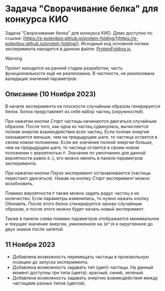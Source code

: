 # Задача "Сворачивание белка" для конкурса КИО

Задача "Сворачивание белка" для конкурса КИО. Демо доступно по ссылке: [https://e-polevikov.github.io/protein-folding/](https://e-polevikov.github.io/protein-folding/). Исходный код основной логики эксперимента находится в данном файле: [ProteinFolding.js](https://github.com/e-polevikov/protein-folding/blob/main/src/ProteinFolding.js).

> [!WARNING]  
> Проект находится на ранней стадии разработки, часть функциональности ещё не реализована. В частности, не реализована валидация значений параметров.

## Описание (10 Ноября 2023)

В начале эксперимента на плоскости случайным образом генерируется белок. Белок представляет из себя набор частиц (окружностей). 

При нажатии кнопки _Старт_ частицы начинаются двигаться случайным образом. После того, как одна из частиц сдвинулась, вычисляется полная энергия взаимодействия всех частиц. Если полная энергия оказывается меньше, чем на предыдущем шаге, то частица остается в своем новом положении. Если же значение полной энергии больше, чем на предыдущем шаге, то частица остается в своем новом положении с вероятнотью `P`. Значание по умолчанию для данной вероятности равно `0.1`, его можно менять в панели параметров эксперимента.

При нажатии кнопки _Пауза_ эксперимент останавливается (частицы перестают двигаться). Нажав на кнопку _Старт_ эксперимент можно возобновить.

Помимо вероятности `P` также можно задать радус частиц и их количество. Если параметры изменились, то нужно нажать кнопку _Обновить_. После этого белок сгенерируется заново случайным образом, и после этого можно будет начать новый эксперимент.

Также в панели слева помимо параметров отображается минимальное и текущее значение энергии, умноженное на `10^10` и округленное до двух знаков после запятой.

## 11 Ноября 2023

- Добавлена возможность перемещать частицы в произвольную позицию до запуска эксперимента.
- Добавлена возможность задавать тип (цвет) частицы. На данный момент доступны три типа (цвета): красный, синий, зеленый.
- Добавлена возможность задавать энергию взаимодействия между частицами разных типов (цветов).
